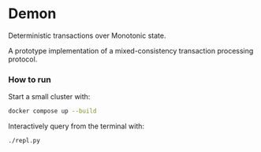 # Demon
Deterministic transactions over Monotonic state.

A prototype implementation of a mixed-consistency transaction processing protocol.

### How to run

Start a small cluster with:
```bash
docker compose up --build
```

Interactively query from the terminal with:
```bash
./repl.py
```
